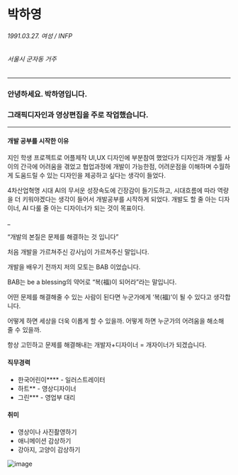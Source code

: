 # 박하영
###### 1991.03.27. 여성 / INFP
###### 서울시 군자동 거주
---
  
### 안녕하세요. 박하영입니다. 
### 그래픽디자인과 영상편집을 주로 작업했습니다.

---
#### 개발 공부를 시작한 이유
지인 학생 프로젝트로 어플제작 UI,UX 디자인에 부분참여 했었다가 디자인과 개발툴 사이의 간극에 어려움을 겪었고
협업과정에 개발이 가능한점, 어려운점을 이해하며 수월하게 도움드릴 수 있는 디자인을 제공하고 싶다는 생각이 들었다.


4차산업혁명 시대 AI의 무서운 성장속도에 긴장감이 들기도하고, 
시대흐름에 따라 역량을 더 키워야겠다는 생각이 들어서 개발공부를 시작하게 되었다.
개발도 할 줄 아는 디자이너, AI 다룰 줄 아는 디자이너가 되는 것이 목표이다.

_


“개발의 본질은 문제를 해결하는 것 입니다”

처음 개발을 가르쳐주신 강사님이 가르쳐주신 말입니다.

개발을 배우기 전까지 저의 모토는 BAB 이었습니다.

BAB는 be a blessing의 약어로 “복(福)이 되어라”라는 말입니다.

어떤 문제를 해결해줄 수 있는 사람이 된다면 누군가에게 ‘복(福)’이 될 수 있다고 생각합니다.

어떻게 하면 세상을 더욱 이롭게 할 수 있을까.
어떻게 하면 누군가의 어려움을 해소해 줄 수 있을까.

항상 고민하고 문제를 해결해내는 개발자+디자이너 = 개자이너가 되겠습니다.



#### 직무경력
+ 한국어린이**** - 일러스트레이터
+ 하트** - 영상디자이너
+ 그린*** - 영업부 대리

#### 취미
+ 영상이나 사진촬영하기
+ 애니메이션 감상하기
+ 강아지, 고양이 감상하기

 ![image](https://github.com/phygloria/phygloria/assets/166350711/0d6551c5-23b6-42a1-a80f-a2e5be1d419d)

